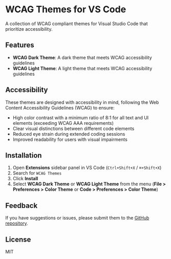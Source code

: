 # WCAG Themes for VS Code

A collection of WCAG compliant themes for Visual Studio Code that prioritize accessibility.

## Features

- **WCAG Dark Theme**: A dark theme that meets WCAG accessibility guidelines
- **WCAG Light Theme**: A light theme that meets WCAG accessibility guidelines

## Accessibility

These themes are designed with accessibility in mind, following the Web Content Accessibility Guidelines (WCAG) to ensure:

- High color contrast with a minimum ratio of 8:1 for all text and UI elements (exceeding WCAG AAA requirements)
- Clear visual distinctions between different code elements
- Reduced eye strain during extended coding sessions
- Improved readability for users with visual impairments

## Installation

1. Open **Extensions** sidebar panel in VS Code (`Ctrl+Shift+X` / `⌘+Shift+X`)
2. Search for `WCAG Themes`
3. Click **Install**
4. Select **WCAG Dark Theme** or **WCAG Light Theme** from the menu (**File > Preferences > Color Theme** or **Code > Preferences > Color Theme**)

## Feedback

If you have suggestions or issues, please submit them to the [GitHub repository](https://github.com/yourusername/wcag-themes).

## License

MIT
